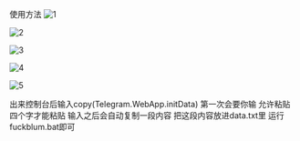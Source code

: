 使用方法
![1](https://github.com/user-attachments/assets/6c6040f4-209c-4896-bfbb-05b2065b34ce)

![2](https://github.com/user-attachments/assets/3ad9c477-a623-422b-b2a2-0c26f41181cc)

![3](https://github.com/user-attachments/assets/5a291653-3ed0-4055-91f5-d88c3995fff1)

![4](https://github.com/user-attachments/assets/b647931c-a9ef-46ef-aaa6-90069faced15)

![5](https://github.com/user-attachments/assets/c27db4c4-84c9-4736-8416-0133ddc442c7)


出来控制台后输入copy(Telegram.WebApp.initData)
第一次会要你输 允许粘贴 四个字才能粘贴
输入之后会自动复制一段内容 把这段内容放进data.txt里
运行fuckblum.bat即可
